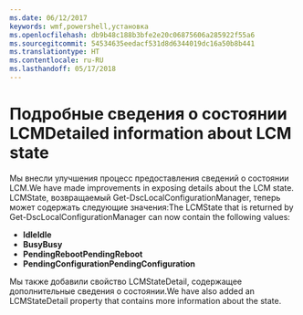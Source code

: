 ```yaml
---
ms.date: 06/12/2017
keywords: wmf,powershell,установка
ms.openlocfilehash: db9b48c188b3bfe2e20c06875606a285922f55a6
ms.sourcegitcommit: 54534635eedacf531d8d6344019dc16a50b8b441
ms.translationtype: HT
ms.contentlocale: ru-RU
ms.lasthandoff: 05/17/2018
---
```

# <a name="detailed-information-about-lcm-state"></a><span data-ttu-id="fd5cd-102">Подробные сведения о состоянии LCM</span><span class="sxs-lookup"><span data-stu-id="fd5cd-102">Detailed information about LCM state</span></span>

<span data-ttu-id="fd5cd-103">Мы внесли улучшения процесс предоставления сведений о состоянии LCM.</span><span class="sxs-lookup"><span data-stu-id="fd5cd-103">We have made improvements in exposing details about the LCM state.</span></span> <span data-ttu-id="fd5cd-104">LCMState, возвращаемый Get-DscLocalConfigurationManager, теперь может содержать следующие значения:</span><span class="sxs-lookup"><span data-stu-id="fd5cd-104">The LCMState that is returned by Get-DscLocalConfigurationManager can now contain the following values:</span></span>

* <span data-ttu-id="fd5cd-105">**Idle**</span><span class="sxs-lookup"><span data-stu-id="fd5cd-105">**Idle**</span></span>
* <span data-ttu-id="fd5cd-106">**Busy**</span><span class="sxs-lookup"><span data-stu-id="fd5cd-106">**Busy**</span></span>
* <span data-ttu-id="fd5cd-107">**PendingReboot**</span><span class="sxs-lookup"><span data-stu-id="fd5cd-107">**PendingReboot**</span></span>
* <span data-ttu-id="fd5cd-108">**PendingConfiguration**</span><span class="sxs-lookup"><span data-stu-id="fd5cd-108">**PendingConfiguration**</span></span>

<span data-ttu-id="fd5cd-109">Мы также добавили свойство LCMStateDetail, содержащее дополнительные сведения о состоянии.</span><span class="sxs-lookup"><span data-stu-id="fd5cd-109">We have also added an LCMStateDetail property that contains more information about the state.</span></span>
